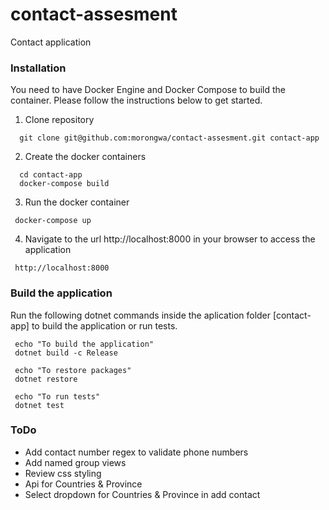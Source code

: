 # contact-assesment
Contact application

### Installation
You need to have Docker Engine and Docker Compose to build the container. Please follow the instructions below to get started.

1. Clone repository
```
  git clone git@github.com:morongwa/contact-assesment.git contact-app
```
2. Create the docker containers
```
  cd contact-app
  docker-compose build
 ```
 3. Run the docker container
 ```
  docker-compose up
 ```
 4. Navigate to the url http://localhost:8000 in your browser to access the application
 ```
  http://localhost:8000
 ```
 
 ### Build the application
 Run the following dotnet commands inside the aplication folder [contact-app] to build the application or run tests.
 
 ```
  echo "To build the application"
  dotnet build -c Release
  
  echo "To restore packages"
  dotnet restore
  
  echo "To run tests"
  dotnet test
 ```

### ToDo
- Add contact number regex to validate phone numbers
- Add named group views
- Review css styling
- Api for Countries & Province
- Select dropdown for Countries & Province in add contact

